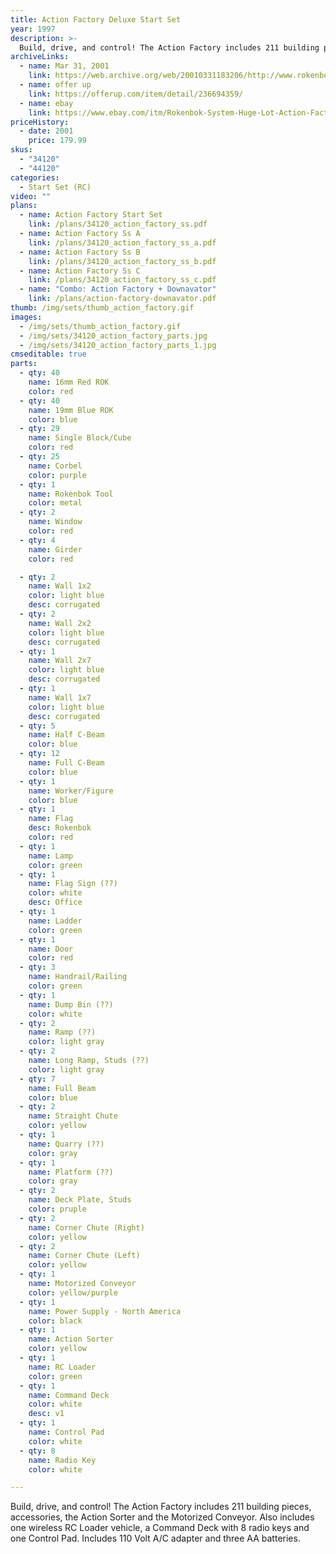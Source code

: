 ```yaml
---
title: Action Factory Deluxe Start Set
year: 1997
description: >-
  Build, drive, and control! The Action Factory includes 211 building pieces, accessories, the Action Sorter and the Motorized Conveyor.
archiveLinks:
  - name: Mar 31, 2001
    link: https://web.archive.org/web/20010331183206/http://www.rokenbok.com/catalog/pd_ss_action_factory.html
  - name: offer up
    link: https://offerup.com/item/detail/236694359/
  - name: ebay
    link: https://www.ebay.com/itm/Rokenbok-System-Huge-Lot-Action-Factory-Monorail-RC-Loader-Command-Deck-Remotes-/163868079017
priceHistory:
  - date: 2001
    price: 179.99
skus:
  - "34120"
  - "44120"
categories:
  - Start Set (RC)
video: ""
plans:
  - name: Action Factory Start Set
    link: /plans/34120_action_factory_ss.pdf
  - name: Action Factory Ss A
    link: /plans/34120_action_factory_ss_a.pdf
  - name: Action Factory Ss B
    link: /plans/34120_action_factory_ss_b.pdf
  - name: Action Factory Ss C
    link: /plans/34120_action_factory_ss_c.pdf
  - name: "Combo: Action Factory + Downavator"
    link: /plans/action-factory-downavator.pdf
thumb: /img/sets/thumb_action_factory.gif
images:
  - /img/sets/thumb_action_factory.gif
  - /img/sets/34120_action_factory_parts.jpg
  - /img/sets/34120_action_factory_parts_1.jpg
cmseditable: true
parts:
  - qty: 40
    name: 16mm Red ROK
    color: red
  - qty: 40
    name: 19mm Blue ROK
    color: blue
  - qty: 29
    name: Single Block/Cube
    color: red
  - qty: 25
    name: Corbel
    color: purple
  - qty: 1
    name: Rokenbok Tool
    color: metal
  - qty: 2
    name: Window
    color: red
  - qty: 4
    name: Girder
    color: red

  - qty: 2
    name: Wall 1x2
    color: light blue
    desc: corrugated
  - qty: 2
    name: Wall 2x2
    color: light blue
    desc: corrugated
  - qty: 1
    name: Wall 2x7
    color: light blue
    desc: corrugated
  - qty: 1
    name: Wall 1x7
    color: light blue
    desc: corrugated
  - qty: 5
    name: Half C-Beam
    color: blue
  - qty: 12
    name: Full C-Beam
    color: blue
  - qty: 1
    name: Worker/Figure
    color: blue
  - qty: 1
    name: Flag
    desc: Rokenbok
    color: red
  - qty: 1
    name: Lamp
    color: green
  - qty: 1
    name: Flag Sign (??)
    color: white
    desc: Office
  - qty: 1
    name: Ladder
    color: green
  - qty: 1
    name: Door
    color: red
  - qty: 3
    name: Handrail/Railing
    color: green
  - qty: 1
    name: Dump Bin (??)
    color: white
  - qty: 2
    name: Ramp (??)
    color: light gray
  - qty: 2
    name: Long Ramp, Studs (??)
    color: light gray
  - qty: 7
    name: Full Beam
    color: blue
  - qty: 2
    name: Straight Chute
    color: yellow
  - qty: 1
    name: Quarry (??)
    color: gray
  - qty: 1
    name: Platform (??)
    color: gray
  - qty: 2
    name: Deck Plate, Studs
    color: pruple
  - qty: 2
    name: Corner Chute (Right)
    color: yellow
  - qty: 2
    name: Corner Chute (Left)
    color: yellow
  - qty: 1
    name: Motorized Conveyor
    color: yellow/purple
  - qty: 1
    name: Power Supply - North America
    color: black
  - qty: 1
    name: Action Sorter
    color: yellow
  - qty: 1
    name: RC Loader
    color: green
  - qty: 1
    name: Command Deck
    color: white
    desc: v1
  - qty: 1
    name: Control Pad
    color: white
  - qty: 8
    name: Radio Key
    color: white

---
```

Build, drive, and control! The Action Factory includes 211 building pieces, accessories, the Action Sorter and the Motorized Conveyor. Also includes one wireless RC Loader vehicle, a Command Deck with 8 radio keys and one Control Pad. Includes 110 Volt A/C adapter and three AA batteries.
